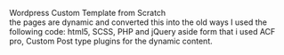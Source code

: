 Wordpress Custom Template from Scratch <br>
the pages are dynamic and converted this into the old ways 
I used the following code: html5, SCSS, PHP and jQuery
aside form that i used ACF pro, Custom Post type plugins for the dynamic content.
